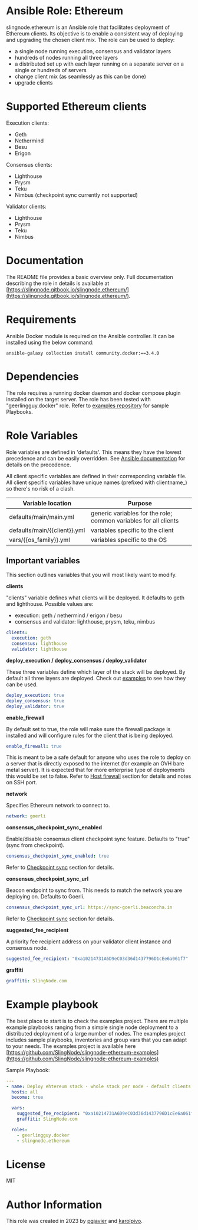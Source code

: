# Ansible Role: Ethereum

slingnode.ethereum is an Ansible role that facilitates deployment of Ethereum clients. Its objective is to enable a consistent way of deploying and upgrading the chosen client mix. The role can be used to deploy:

* a single node running execution, consensus and validator layers
* hundreds of nodes running all three layers
* a distributed set up with each layer running on a separate server on a single or hundreds of servers
* change client mix (as seamlessly as this can be done)
* upgrade clients

# Supported Ethereum clients

Execution clients:

* Geth
* Nethermind
* Besu
* Erigon

Consensus clients:

* Lighthouse
* Prysm
* Teku
* Nimbus (checkpoint sync currently not supported)

Validator clients:

* Lighthouse
* Prysm
* Teku
* Nimbus

# Documentation

The README file provides a basic overview only. Full documentation describing the role in details is available at [https://slingnode.gitbook.io/slingnode.ethereum/](https://slingnode.gitbook.io/slingnode.ethereum/).

# Requirements

Ansible Docker module is required on the Ansible controller. It can be installed using the below command:

```
ansible-galaxy collection install community.docker:==3.4.0
```

# Dependencies

The role requires a running docker daemon and docker compose plugin installed on the target server. The role has been tested with "geerlingguy.docker" role. Refer to [examples repository](https://github.com/SlingNode/slingnode-ethereum-examples) for sample Playbooks.

# Role Variables

Role variables are defined in 'defaults'. This means they have the lowest precedence and can be easily overridden. See [Ansible documentation](https://docs.ansible.com/ansible/latest/playbook\_guide/playbooks\_variables.html#understanding-variable-precedence) for details on the precedence.

All client specific variables are defined in their corresponding variable file. All client specific variables have unique names (prefixed with clientname\_) so there's no risk of a clash.

| Variable location              | Purpose                                                          |
| ------------------------------ | ---------------------------------------------------------------- |
| defaults/main/main.yml         | generic variables for the role; common variables for all clients |
| defaults/main/\{{client\}}.yml | variables specific to the client                                 |
| vars/\{{os\_family\}}.yml      | variables specific to the OS                                     |

## Important variables

This section outlines variables that you will most likely want to modify.

**clients**

"clients" variable defines what clients will be deployed. It defaults to geth and lighthouse. Possible values are:

* execution: geth / nethermind / erigon / besu
* consensus and validator: lighthouse, prysm, teku, nimbus

```yaml
clients:
  execution: geth
  consensus: lighthouse
  validator: lighthouse
```

**deploy\_execution / deploy\_consensus / deploy\_validator**

These three variables define which layer of the stack will be deployed. By default all three layers are deployed. Check out [examples](using-the-role.md) to see how they can be used.

```yaml
deploy_execution: true
deploy_consensus: true
deploy_validator: true
```

**enable\_firewall**

By default set to true, the role will make sure the firewall package is installed and will configure rules for the client that is being deployed.

```yaml
enable_firewall: true
```

This is meant to be a safe default for anyone who uses the role to deploy on a server that is directly exposed to the internet (for example an OVH bare metal server). It is expected that for more enterprise type of deployments this would be set to false. Refer to [Host firewall](https://slingnode.gitbook.io/slingnode.ethereum/architecture/security#host-firewall) section for details and notes on SSH port.

**network**

Specifies Ethereum network to connect to.

```yaml
network: goerli
```

**consensus\_checkpoint\_sync\_enabled**

Enable/disable consensus client checkpoint sync feature. Defaults to "true" (sync from checkpoint).

```yaml
consensus_checkpoint_sync_enabled: true
```

Refer to [Checkpoint sync](https://slingnode.gitbook.io/slingnode.ethereum/checkpoint-sync) section for details.

**consensus\_checkpoint\_sync\_url**

Beacon endpoint to sync from. This needs to match the network you are deploying on. Defaults to Goerli.

```yaml
consensus_checkpoint_sync_url: https://sync-goerli.beaconcha.in
```

Refer to [Checkpoint sync](https://slingnode.gitbook.io/slingnode.ethereum/checkpoint-sync) section for details.

**suggested\_fee\_recipient**

A priority fee recipient address on your validator client instance and consensus node.

```yaml
suggested_fee_recipient: "0xa10214731A6D9eC03d36d1437796D1cEe6a061f7" 
```

**graffiti**

```yaml
graffiti: SlingNode.com
```

# Example playbook

The best place to start is to check the examples project. There are multiple example playbooks ranging from a simple single node deployment to a distributed deployment of a large number of nodes. The examples project includes sample playbooks, inventories and group vars that you can adapt to your needs. The examples project is available here [https://github.com/SlingNode/slingnode-ethereum-examples](https://github.com/SlingNode/slingnode-ethereum-examples)

Sample Playbook:

```yaml
---
- name: Deploy ehtereum stack - whole stack per node - default clients (geth & lighthouse)
  hosts: all
  become: true

  vars:
    suggested_fee_recipient: "0xa10214731A6D9eC03d36d1437796D1cEe6a061f7"
    graffiti: SlingNode.com

  roles:
    - geerlingguy.docker
    - slingnode.ethereum
```

# License

MIT

# Author Information

This role was created in 2023 by [pgjavier](https://github.com/pgjavier) and [karolpivo](https://github.com/karolpivo).
